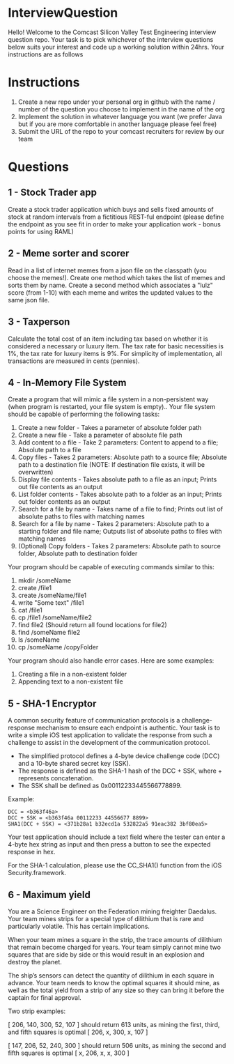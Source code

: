 # InterviewQuestion
Hello!  Welcome to the Comcast Silicon Valley Test Engineering interview question repo.  Your task is to pick whichever of the interview questions below suits your interest and code up a working solution within 24hrs.  Your instructions are as follows
# Instructions
1. Create a new repo under your personal org in github with the name / number of the question you choose to implement in the name of the org
2. Implement the solution in whatever language you want (we prefer Java but if you are more comfortable in another language please feel free)
3. Submit the URL of the repo to your comcast recruiters for review by our team
 
# Questions
## 1 - Stock Trader app
Create a stock trader application which buys and sells fixed amounts of stock at random intervals from a fictitious REST-ful endpoint (please define the endpoint as you see fit in order to make your application work - bonus points for using RAML)
## 2 - Meme sorter and scorer
Read in a list of internet memes from a json file on the classpath (you choose the memes!).  Create one method which takes the list of memes and sorts them by name.  Create a second method which associates a "lulz" score (from 1-10) with each meme and writes the updated values to the same json file. 
## 3 - Taxperson
Calculate the total cost of an item including tax based on whether it is considered a necessary or luxury item. The tax rate for basic necessities is 1%, the tax rate for luxury items is 9%. For simplicity of implementation, all transactions are measured in cents (pennies).
## 4 - In-Memory File System
Create a program that will mimic a file system in a non-persistent way (when program is restarted, your file system is empty).. Your file system should be capable of performing the following tasks:
 1. Create a new folder - Takes a parameter of absolute folder path
 2. Create a new file - Take a parameter of absolute file path
 3. Add content to a file - Take 2 parameters: Content to append to a file; Absolute path to a file
 4. Copy files - Takes 2 parameters: Absolute path to a source file; Absolute path to a destination file (NOTE: If destination file exists, it will be overwritten)
 5. Display file contents - Takes absolute path to a file as an input; Prints out file contents as an output
 6. List folder contents - Takes absolute path to a folder as an input; Prints out folder contents as an output
 7. Search for a file by name - Takes name of a file to find; Prints out list of absolute paths to files with matching names
 8. Search for a file by name - Takes 2 parameters: Absolute path to a starting folder and file name; Outputs list of absolute paths to files with matching names
 9. (Optional) Copy folders - Takes 2 parameters: Absolute path to source folder, Absolute path to destination folder
 
Your program should be capable of executing commands similar to this:
 1. mkdir /someName
 2. create /file1
 3. create /someName/file1
 4. write "Some text" /file1
 5. cat /file1
 6. cp /file1 /someName/file2
 7. find file2 (Should return all found locations for file2)
 8. find /someName file2
 9. ls /someName
 10. cp /someName /copyFolder
 
Your program should also handle error cases. Here are some examples:
 1. Creating a file in a non-existent folder
 2. Appending text to a non-existent file


## 5 - SHA-1 Encryptor
A common security feature of communication protocols is a challenge-response mechanism to ensure each endpoint is authentic. Your task is to write a simple iOS test application to validate the response from such a challenge to assist in the development of the communication protocol.

* The simplified protocol defines a 4-byte device challenge code (DCC) and a 10-byte shared secret key (SSK).
* The response is defined as the SHA-1 hash of the DCC + SSK, where + represents concatenation.
* The SSK shall be defined as 0x00112233445566778899.

Example:
```
DCC = <b363f46a>
DCC + SSK = <b363f46a 00112233 44556677 8899>
SHA1(DCC + SSK) = <371b28a1 b32ecd1a 532822a5 91eac382 3bf80ea5>
```

Your test application should include a text field where the tester can enter a 4-byte hex string as input and then press a button to see the expected response in hex.

For the SHA-1 calculation, please use the CC_SHA1() function from the iOS Security.framework.
## 6 - Maximum yield
You are a Science Engineer on the Federation mining freighter Daedalus. Your team mines strips for a special type of dilithium that is rare and particularly volatile. This has certain implications. 

When your team mines a square in the strip, the trace amounts of dilithium that remain become charged for years. Your team simply cannot mine two squares that are side by side or this would result in an explosion and destroy the planet.

The ship’s sensors can detect the quantity of dilithium in each square in advance. Your team needs to know the optimal squares it should mine, as well as the total yield from a strip of any size so they can bring it before the captain for final approval.

Two strip examples:

[ 206, 140, 300, 52, 107 ] should return 613 units, as mining the first, third, and fifth squares is optimal [ 206, x, 300, x, 107 ]

[ 147, 206, 52, 240, 300 ] should return 506 units, as mining the second and fifth squares is optimal [ x, 206, x, x, 300 ]
